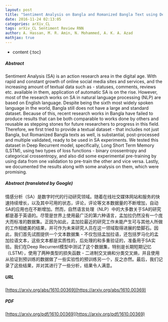 ```yaml
---
layout: post
title: "Sentiment Analysis on Bangla and Romanized Bangla Text using Deep Recurrent models"
date: 2016-11-24 02:13:05
categories: arXiv_CL
tags: arXiv_CL Sentiment Review RNN
author: A. Hassan, M. R. Amin, N. Mohammed, A. K. A. Azad
mathjax: true
---
```


* content
{:toc}

##### Abstract
Sentiment Analysis (SA) is an action research area in the digital age. With rapid and constant growth of online social media sites and services, and the increasing amount of textual data such as - statuses, comments, reviews etc. available in them, application of automatic SA is on the rise. However, most of the research works on SA in natural language processing (NLP) are based on English language. Despite being the sixth most widely spoken language in the world, Bangla still does not have a large and standard dataset. Because of this, recent research works in Bangla have failed to produce results that can be both comparable to works done by others and reusable as stepping stones for future researchers to progress in this field. Therefore, we first tried to provide a textual dataset - that includes not just Bangla, but Romanized Bangla texts as well, is substantial, post-processed and multiple validated, ready to be used in SA experiments. We tested this dataset in Deep Recurrent model, specifically, Long Short Term Memory (LSTM), using two types of loss functions - binary crossentropy and categorical crossentropy, and also did some experimental pre-training by using data from one validation to pre-train the other and vice versa. Lastly, we documented the results along with some analysis on them, which were promising.

##### Abstract (translated by Google)
情感分析（SA）是数字时代的行动研究领域。随着在线社交媒体网站和服务的快速持续增长，以及其中可用的状态，评论，评论等文本数据量的不断增加，自动SA的应用也在不断增加。然而，自然语言处理（NLP）中的大多数关于SA的研究都是基于英语的。尽管是世界上使用最广泛的第六种语言，孟加拉仍然没有一个庞大而标准的数据集。正因为如此，孟加拉最近的研究工作未能产生可与其他人所做的工作相媲美的结果，并可作为未来研究人员在这一领域取得进展的垫脚石。因此，我们首先试图提供一个文本数据集 - 不仅包括孟加拉语，还包括罗马化的孟加拉语文本，这些文本都是实质性的，后处理的和多重验证的，准备用于SA实验。我们在Deep Recurrent模型中测试了这个数据集，特别是长期短期记忆（LSTM），使用了两种类型的损失函数 - 二进制交叉熵和分类交叉熵，并且使用从验证到预训练的数据做了一些实验性的预训练另一个，反之亦然。最后，我们记录了这些结果，并对其进行了一些分析，结果令人满意。

##### URL
[https://arxiv.org/abs/1610.00369](https://arxiv.org/abs/1610.00369)

##### PDF
[https://arxiv.org/pdf/1610.00369](https://arxiv.org/pdf/1610.00369)


